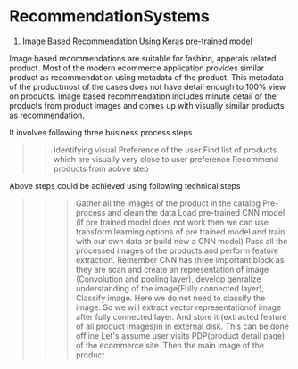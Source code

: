 # RecommendationSystems

1) Image Based Recommendation Using Keras pre-trained model

Image based recommendations are suitable for fashion, apperals related product. Most of the modern ecommerce application provides similar product as recommendation using metadata of the product. This metadata of the productmost of the cases does not have detail enough to 100% view on products. Image based recommendation includes minute detail of the products from product images and comes up with visually similar products as recommendation.

It involves following three business process steps

>> Identifying visual Preference of the user
>> Find list of products which are visually very close to user preference
>> Recommend products from aobve step

Above steps could be achieved using following technical steps

>>> Gather all the images of the product in the catalog
>>> Pre-process and clean the data
>>> Load pre-trained CNN model (if pre trained model does not work then we can use transform learning options of pre trained model and train with our own data or build new a CNN model)
>>> Pass all the processed images of the products and perform feature extraction. Remember CNN has three important block as they are scan and create an representation of image (Convolution and pooling layer), develop genralize understanding of the image(Fully connected layer), Classify image. Here we do not need to classify the image. So we will extract vector representationof image after fully connected layer. And store it (extracted feature of all product images)in in external disk. This can be done offline
>>>Let's assume user visits PDP(product detail page) of the ecommerce site. Then the main image of the product 
